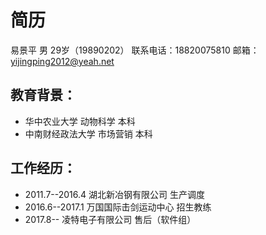 # 简历
易景平 男 29岁（19890202）
联系电话：18820075810
邮箱：yijingping2012@yeah.net
## 教育背景：
- 华中农业大学     动物科学 本科
- 中南财经政法大学 市场营销 本科
## 工作经历：
- 2011.7--2016.4 湖北新冶钢有限公司     生产调度
- 2016.6--2017.1 万国国际击剑运动中心   招生教练
- 2017.8--       凌特电子有限公司       售后（软件组）

